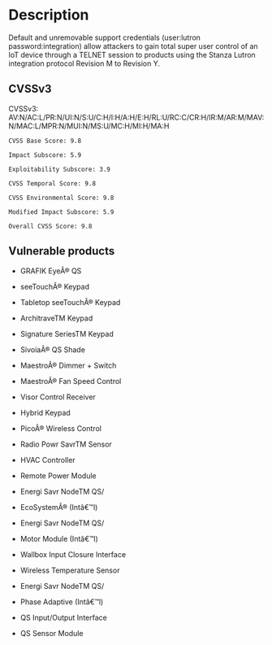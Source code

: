 # Description

Default and unremovable support credentials (user:lutron password:integration) allow attackers to gain total super user control of an IoT device through a TELNET session to products using the Stanza Lutron integration protocol Revision M to Revision Y. 

## CVSSv3

CVSSv3: AV:N/AC:L/PR:N/UI:N/S:U/C:H/I:H/A:H/E:H/RL:U/RC:C/CR:H/IR:M/AR:M/MAV:N/MAC:L/MPR:N/MUI:N/MS:U/MC:H/MI:H/MA:H

	CVSS Base Score: 9.8
  
	Impact Subscore: 5.9
  
	Exploitability Subscore: 3.9
  
	CVSS Temporal Score: 9.8
  
	CVSS Environmental Score: 9.8
  
	Modified Impact Subscore: 5.9
  
	Overall CVSS Score: 9.8

## Vulnerable products

+ GRAFIK EyeÂ® QS

+ seeTouchÂ® Keypad 

+ Tabletop seeTouchÂ® Keypad 

+ ArchitraveTM Keypad 

+ Signature SeriesTM Keypad 

+ SivoiaÂ® QS Shade  

+ MaestroÂ® Dimmer + Switch 

+ MaestroÂ® Fan Speed Control 

+ Visor Control Receiver 

+ Hybrid Keypad 

+ PicoÂ® Wireless Control 

+ Radio Powr SavrTM Sensor 

+ HVAC Controller 

+ Remote Power Module 

+ Energi Savr NodeTM QS/

+ EcoSystemÂ® (Intâ€™l) 

+ Energi Savr NodeTM QS/

+ Motor Module (Intâ€™l) 

+ Wallbox Input Closure Interface 

+ Wireless Temperature Sensor 

+ Energi Savr NodeTM QS/

+ Phase Adaptive (Intâ€™l) 

+ QS Input/Output Interface 

+ QS Sensor Module
